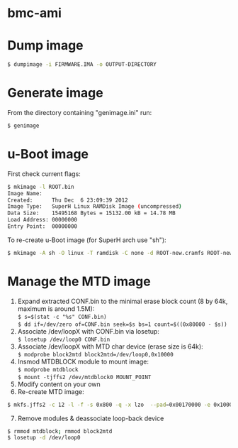 bmc-ami
=======

Dump image
=============
```sh
$ dumpimage -i FIRMWARE.IMA -o OUTPUT-DIRECTORY
```

Generate image
==============
From the directory containing "genimage.ini" run:
```sh
$ genimage
```

u-Boot image
============
First check current flags:
```sh
$ mkimage -l ROOT.bin
Image Name:
Created:      Thu Dec  6 23:09:39 2012
Image Type:   SuperH Linux RAMDisk Image (uncompressed)
Data Size:    15495168 Bytes = 15132.00 kB = 14.78 MB
Load Address: 00000000
Entry Point:  00000000
```

To re-create u-Boot image (for SuperH arch use "sh"):
```sh
$ mkimage -A sh -O linux -T ramdisk -C none -d ROOT-new.cramfs ROOT-new.bin
```

Manage the MTD image
====================
1. Expand extracted CONF.bin to the minimal erase block count (8 by 64k, maximum is around 1.5M):  
```$ s=$(stat -c "%s" CONF.bin)```  
```$ dd if=/dev/zero of=CONF.bin seek=$s bs=1 count=$((0x80000 - $s))```
2. Associate /dev/loopX with CONF.bin via losetup:  
    ```$ losetup /dev/loop0 CONF.bin```
3. Associate /dev/loopX with MTD char device (erase size is 64k):  
```$ modprobe block2mtd block2mtd=/dev/loop0,0x10000```
4. Insmod MTDBLOCK module to mount image:  
```$ modprobe mtdblock```  
```$ mount -tjffs2 /dev/mtdblock0 MOUNT_POINT```
5. Modify content on your own
6. Re-create MTD image:
```sh
$ mkfs.jffs2 -c 12 -l -f -s 0x800 -q -x lzo  --pad=0x00170000 -e 0x10000 -r MOUNT_POINT -o CONF-NEW.bin
```
7. Remove modules & deassociate loop-back device
```sh
$ rmmod mtdblock; rmmod block2mtd
$ losetup -d /dev/loop0
```
